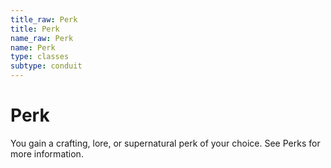 ```yaml
---
title_raw: Perk
title: Perk
name_raw: Perk
name: Perk
type: classes
subtype: conduit
---
```


# Perk

You gain a crafting, lore, or supernatural perk of your choice. See Perks for more information.
